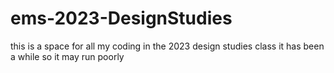 # ems-2023-DesignStudies

this is a space for all my coding in the 2023 design studies class
it has been a while so it may run poorly